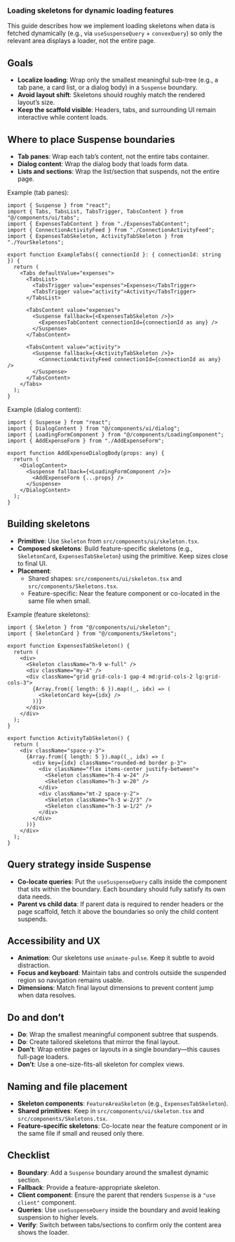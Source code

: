 ### Loading skeletons for dynamic loading features

This guide describes how we implement loading skeletons when data is fetched dynamically (e.g., via `useSuspenseQuery` + `convexQuery`) so only the relevant area displays a loader, not the entire page.

## Goals

- **Localize loading**: Wrap only the smallest meaningful sub-tree (e.g., a tab pane, a card list, or a dialog body) in a `Suspense` boundary.
- **Avoid layout shift**: Skeletons should roughly match the rendered layout’s size.
- **Keep the scaffold visible**: Headers, tabs, and surrounding UI remain interactive while content loads.

## Where to place Suspense boundaries

- **Tab panes**: Wrap each tab’s content, not the entire tabs container.
- **Dialog content**: Wrap the dialog body that loads form data.
- **Lists and sections**: Wrap the list/section that suspends, not the entire page.

Example (tab panes):

```tsx
import { Suspense } from "react";
import { Tabs, TabsList, TabsTrigger, TabsContent } from "@/components/ui/tabs";
import { ExpensesTabContent } from "./ExpensesTabContent";
import { ConnectionActivityFeed } from "./ConnectionActivityFeed";
import { ExpensesTabSkeleton, ActivityTabSkeleton } from "./YourSkeletons";

export function ExampleTabs({ connectionId }: { connectionId: string }) {
  return (
    <Tabs defaultValue="expenses">
      <TabsList>
        <TabsTrigger value="expenses">Expenses</TabsTrigger>
        <TabsTrigger value="activity">Activity</TabsTrigger>
      </TabsList>

      <TabsContent value="expenses">
        <Suspense fallback={<ExpensesTabSkeleton />}>
          <ExpensesTabContent connectionId={connectionId as any} />
        </Suspense>
      </TabsContent>

      <TabsContent value="activity">
        <Suspense fallback={<ActivityTabSkeleton />}>
          <ConnectionActivityFeed connectionId={connectionId as any} />
        </Suspense>
      </TabsContent>
    </Tabs>
  );
}
```

Example (dialog content):

```tsx
import { Suspense } from "react";
import { DialogContent } from "@/components/ui/dialog";
import { LoadingFormComponent } from "@/components/LoadingComponent";
import { AddExpenseForm } from "./AddExpenseForm";

export function AddExpenseDialogBody(props: any) {
  return (
    <DialogContent>
      <Suspense fallback={<LoadingFormComponent />}>
        <AddExpenseForm {...props} />
      </Suspense>
    </DialogContent>
  );
}
```

## Building skeletons

- **Primitive**: Use `Skeleton` from `src/components/ui/skeleton.tsx`.
- **Composed skeletons**: Build feature-specific skeletons (e.g., `SkeletonCard`, `ExpensesTabSkeleton`) using the primitive. Keep sizes close to final UI.
- **Placement**:
  - Shared shapes: `src/components/ui/skeleton.tsx` and `src/components/Skeletons.tsx`.
  - Feature-specific: Near the feature component or co-located in the same file when small.

Example (feature skeletons):

```tsx
import { Skeleton } from "@/components/ui/skeleton";
import { SkeletonCard } from "@/components/Skeletons";

export function ExpensesTabSkeleton() {
  return (
    <div>
      <Skeleton className="h-9 w-full" />
      <div className="my-4" />
      <div className="grid grid-cols-1 gap-4 md:grid-cols-2 lg:grid-cols-3">
        {Array.from({ length: 6 }).map((_, idx) => (
          <SkeletonCard key={idx} />
        ))}
      </div>
    </div>
  );
}

export function ActivityTabSkeleton() {
  return (
    <div className="space-y-3">
      {Array.from({ length: 5 }).map((_, idx) => (
        <div key={idx} className="rounded-md border p-3">
          <div className="flex items-center justify-between">
            <Skeleton className="h-4 w-24" />
            <Skeleton className="h-3 w-20" />
          </div>
          <div className="mt-2 space-y-2">
            <Skeleton className="h-3 w-2/3" />
            <Skeleton className="h-3 w-1/2" />
          </div>
        </div>
      ))}
    </div>
  );
}
```

## Query strategy inside Suspense

- **Co-locate queries**: Put the `useSuspenseQuery` calls inside the component that sits within the boundary. Each boundary should fully satisfy its own data needs.
- **Parent vs child data**: If parent data is required to render headers or the page scaffold, fetch it above the boundaries so only the child content suspends.

## Accessibility and UX

- **Animation**: Our skeletons use `animate-pulse`. Keep it subtle to avoid distraction.
- **Focus and keyboard**: Maintain tabs and controls outside the suspended region so navigation remains usable.
- **Dimensions**: Match final layout dimensions to prevent content jump when data resolves.

## Do and don’t

- **Do**: Wrap the smallest meaningful component subtree that suspends.
- **Do**: Create tailored skeletons that mirror the final layout.
- **Don’t**: Wrap entire pages or layouts in a single boundary—this causes full-page loaders.
- **Don’t**: Use a one-size-fits-all skeleton for complex views.

## Naming and file placement

- **Skeleton components**: `FeatureAreaSkeleton` (e.g., `ExpensesTabSkeleton`).
- **Shared primitives**: Keep in `src/components/ui/skeleton.tsx` and `src/components/Skeletons.tsx`.
- **Feature-specific skeletons**: Co-locate near the feature component or in the same file if small and reused only there.

## Checklist

- **Boundary**: Add a `Suspense` boundary around the smallest dynamic section.
- **Fallback**: Provide a feature-appropriate skeleton.
- **Client component**: Ensure the parent that renders `Suspense` is a `"use client"` component.
- **Queries**: Use `useSuspenseQuery` inside the boundary and avoid leaking suspension to higher levels.
- **Verify**: Switch between tabs/sections to confirm only the content area shows the loader.
